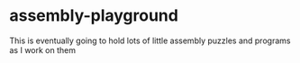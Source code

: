 # assembly-playground
This is eventually going to hold lots of little assembly puzzles and programs as I work on them
